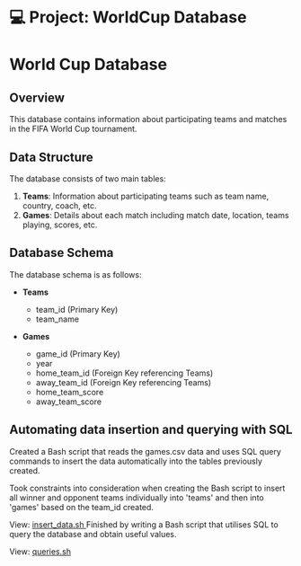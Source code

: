 # 💻 Project: WorldCup Database 

# World Cup Database

## Overview
This database contains information about participating teams and matches in the FIFA World Cup tournament.

## Data Structure
The database consists of two main tables:

1. **Teams**: Information about participating teams such as team name, country, coach, etc.
2. **Games**: Details about each match including match date, location, teams playing, scores, etc.

## Database Schema
The database schema is as follows:

- **Teams**
  - team_id (Primary Key)
  - team_name

- **Games**
  - game_id (Primary Key)
  - year
  - home_team_id (Foreign Key referencing Teams)
  - away_team_id (Foreign Key referencing Teams)
  - home_team_score
  - away_team_score

 ## Automating data insertion and querying with SQL
Created a Bash script that reads the games.csv data and uses SQL query commands to insert the data automatically into the tables previously created.

Took constraints into consideration when creating the Bash script to insert all winner and opponent teams individually into 'teams' and then into 'games' based on the team_id created.

View: <a href="https://github.com/huyphutran/world-cup-database-psql-build/blob/main/insert_data.sh"> insert_data.sh
  </a>
Finished by writing a Bash script that utilises SQL to query the database and obtain useful values.

View: <a href="https://github.com/huyphutran/world-cup-database-psql-build/blob/main/queries.sh"> queries.sh
  </a>
